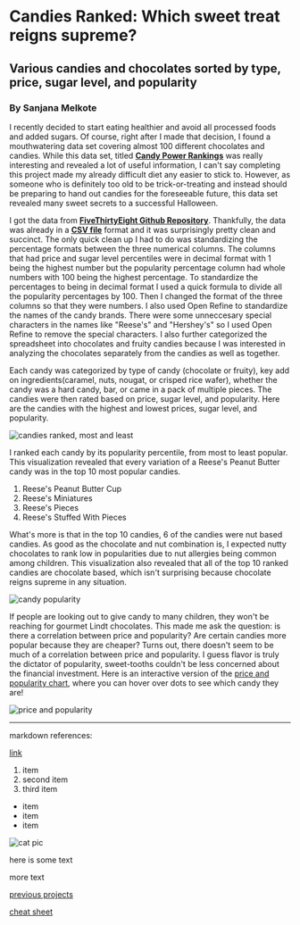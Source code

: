 Candies Ranked: Which sweet treat reigns supreme?
=
Various candies and chocolates sorted by type, price, sugar level, and popularity 
-
### By Sanjana Melkote 

I recently decided to start eating healthier and avoid all processed foods and added sugars. Of course, right after I made that decision, I found a mouthwatering data set covering almost 100 different chocolates and candies. While this data set, titled **[Candy Power Rankings](https://github.com/fivethirtyeight/data/tree/master/candy-power-ranking)** was really interesting and revealed a lot of useful information, I can't say completing this project made my already difficult diet any easier to stick to. However, as someone who is definitely too old to be trick-or-treating and instead should be preparing to hand out candies for the foreseeable future, this data set revealed many sweet secrets to a successful Halloween. 

I got the data from **[FiveThirtyEight Github Repository](https://github.com/fivethirtyeight/data)**. Thankfully, the data was already in a **[CSV file](https://raw.githubusercontent.com/fivethirtyeight/data/master/candy-power-ranking/candy-data.csv)** format and it was surprisingly pretty clean and succinct. The only quick clean up I had to do was standardizing the percentage formats between the three numerical columns. The columns that had price and sugar level percentiles were in decimal format with 1 being the highest number but the popularity percentage column had whole numbers with 100 being the highest percentage. To standardize the percentages to being in decimal format I used a quick formula to divide all the popularity percentages by 100. Then I changed the format of the three columns so that they were numbers. I also used Open Refine to standardize the names of the candy brands. There were some unneccesary special characters in the names like "Reese's" and "Hershey's" so I used Open Refine to remove the special characters. I also further categorized the spreadsheet into chocolates and fruity candies because I was interested in analyzing the chocolates separately from the candies as well as together.

Each candy was categorized by type of candy (chocolate or fruity), key add on ingredients(caramel, nuts, nougat, or crisped rice wafer), whether the candy was a hard candy, bar, or came in a pack of multiple pieces. The candies were then rated based on price, sugar level, and popularity. Here are the candies with the highest and lowest prices, sugar level, and popularity.

![candies ranked, most and least](https://media.journalism.berkeley.edu/upload/2020/08/1597129324549fffe.png)

I ranked each candy by its popularity percentile, from most to least popular. This visualization revealed that every variation of a Reese's Peanut Butter candy was in the top 10 most popular candies.

1. Reese's Peanut Butter Cup
2. Reese's Miniatures
3. Reese's Pieces
4. Reese's Stuffed With Pieces

What's more is that in the top 10 candies, 6 of the candies were nut based candies. As good as the chocolate and nut combination is, I expected nutty chocolates to rank low in popularities due to nut allergies being common among children. This visualization also revealed that all of the top 10 ranked candies are chocolate based, which isn't surprising because chocolate reigns supreme in any situation. 

![candy popularity](https://media.journalism.berkeley.edu/upload/2020/08/159712793510cfe61.png)

If people are looking out to give candy to many children, they won't be reaching for gourmet Lindt chocolates. This made me ask the question: is there a correlation between price and popularity? Are certain candies more popular because they are cheaper? Turns out, there doesn't seem to be much of a correlation between price and popularity. I guess flavor is truly the dictator of popularity, sweet-tooths couldn't be less concerned about the financial investment. Here is an interactive version of the [price and popularity chart](https://datawrapper.dwcdn.net/SpOE2/1/), where you can hover over dots to see which candy they are!

![price and popularity](https://media.journalism.berkeley.edu/upload/2020/08/1597128867b2a4275.png)



***

markdown references:

[link](https://wikipedia.org)

1. item
2. second item
3. third item

* item
* item
* item

![cat pic](https://placekitten.com/400/300)

here is some text

more text

[previous projects](http://paldhous.github.io/ucbdataviz/2017/index.html)

[cheat sheet](https://github.com/adam-p/markdown-here/wiki/Markdown-Cheatsheet)
